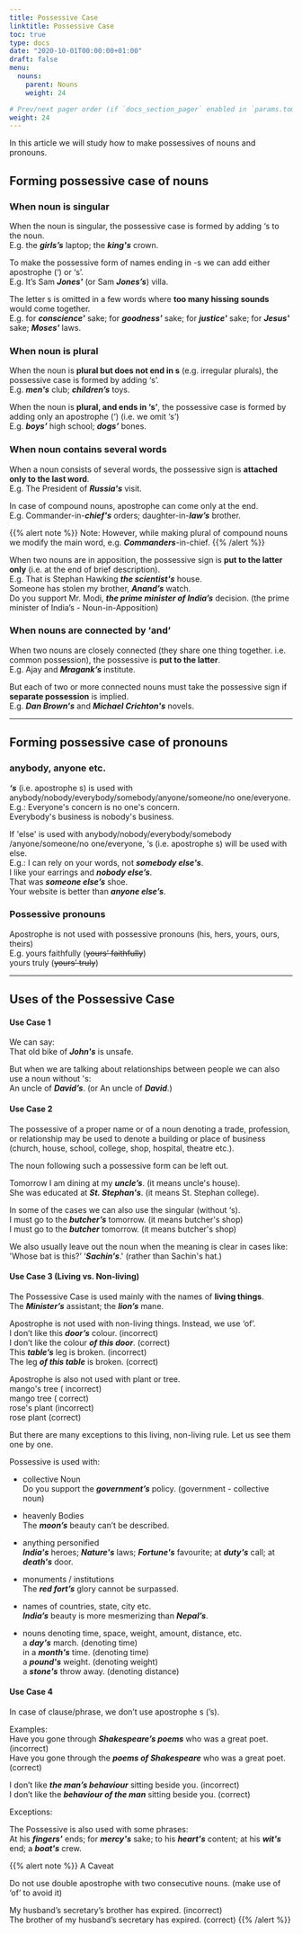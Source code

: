 ```yaml
---
title: Possessive Case
linktitle: Possessive Case
toc: true
type: docs
date: "2020-10-01T00:00:00+01:00"
draft: false
menu:
  nouns:
    parent: Nouns
    weight: 24

# Prev/next pager order (if `docs_section_pager` enabled in `params.toml`)
weight: 24
---
```


In this article we will study how to make possessives of nouns and pronouns.

##  Forming possessive case of nouns

### When noun is singular

When the noun is singular, the possessive case is formed by adding ‘s to the noun. <br>
E.g. the ***girls’s*** laptop; the ***king's*** crown. 

To make the possessive form of names ending in -s we can add either apostrophe (‘) or ‘s’. <br>
E.g. It’s Sam ***Jones'*** (or Sam ***Jones’s***) villa.

The letter s is omitted in a few words where <strong>too many hissing sounds</strong> would come together. <br>
E.g. for ***conscience'*** sake; for ***goodness'*** sake; for ***justice'*** sake; for ***Jesus'*** sake; ***Moses'*** laws.

### When noun is plural

When the noun is <strong>plural but does not end in s</strong> (e.g. irregular plurals), the possessive case is formed by adding ‘s’. <br>
E.g. ***men's*** club; ***children’s*** toys. 

When the noun is <strong>plural, and ends in ‘s’</strong>, the possessive case is formed by adding only an apostrophe (‘) (i.e. we omit ‘s’) <br>
E.g. ***boys’*** high school; ***dogs’*** bones.

### When noun contains several words

When a noun consists of several words, the possessive sign is <strong>attached only to the last word</strong>. <br>
E.g. The President of ***Russia's*** visit. 

In case of compound nouns, apostrophe can come only at the end. <br>
E.g. Commander-in-***chief's*** orders; daughter-in-***law’s*** brother. 

{{% alert note %}}
Note: However, while making plural of compound nouns we modify the main word, e.g. ***Commanders***-in-chief.
{{% /alert %}}

When two nouns are in apposition, the possessive sign is <strong>put to the latter only</strong> (i.e. at the end of brief description). <br>
E.g. That is Stephan Hawking ***the scientist's*** house. <br>
Someone has stolen my brother, ***Anand’s*** watch. <br>
Do you support Mr. Modi, ***the prime minister of India’s*** decision. (the prime minister of India’s - Noun-in-Apposition) <br>

### When nouns are connected by ‘and’

When two nouns are closely connected (they share one thing together. i.e. common possession), the possessive is <strong>put to the latter</strong>. <br>
E.g. Ajay and ***Mragank’s*** institute. 

But each of two or more connected nouns must take the possessive sign if <strong>separate possession</strong> is implied. <br>
E.g. ***Dan Brown's*** and ***Michael Crichton's*** novels. 

<hr>

##  Forming possessive case of pronouns

### anybody, anyone etc.

***‘s*** (i.e. apostrophe s) is used with anybody/nobody/everybody/somebody/anyone/someone/no one/everyone.<br>
E.g.: Everyone's concern is no one's concern.<br>
Everybody's business is nobody's business.<br>

If 'else' is used with anybody/nobody/everybody/somebody /anyone/someone/no one/everyone, ‘s (i.e. apostrophe s) will be used with else.<br>
E.g.: I can rely on your words, not ***somebody else's***.<br>
I like your earrings and ***nobody else’s***.<br>
That was ***someone else’s*** shoe.<br>
Your website is better than ***anyone else’s***.<br>

### Possessive pronouns

Apostrophe is not used with possessive pronouns (his, hers, yours, ours, theirs) <br>
E.g. yours faithfully (<s>yours’ faithfully</s>)  <br>
yours truly (<s>yours’ truly</s>) <br>

<hr>

## Uses of the Possessive Case 

#### Use Case 1

We can say: <br>
That old bike of ***John's*** is unsafe. <br>

But when we are talking about relationships between people we can also use a noun without 's: <br>
An uncle of ***David’s***. (or An uncle of ***David***.) <br>

#### Use Case 2

The possessive of a proper name or of a noun denoting a trade, profession, or relationship may be used to denote a building or place of business (church, house, school, college, shop, hospital, theatre etc.). 

The noun following such a possessive form can be left out.

Tomorrow I am dining at my ***uncle’s***. (it means uncle's house).  <br>
She was educated at ***St. Stephan's***.  (it means St. Stephan college). <br>

In some of the cases we can also use the singular (without ‘s). <br>
I must go to the ***butcher’s*** tomorrow. (it means butcher's shop)  <br>
I must go to the ***butcher*** tomorrow. (it means butcher's shop)  <br>

We also usually leave out the noun when the meaning is clear in cases like: <br>
'Whose bat is this?’ ‘***Sachin's***.' (rather than Sachin's hat.) <br>

#### Use Case 3 (Living vs. Non-living)

The Possessive Case is used mainly with the names of <strong>living things</strong>. <br>
The ***Minister’s*** assistant; the ***lion’s*** mane. <br>

Apostrophe is not used with non-living things. Instead, we use ‘of’.  <br>
I don’t like this ***door’s*** colour. (incorrect)<br>
I don’t like the colour ***of this door***. (correct)<br>
This ***table’s*** leg is broken. (incorrect)<br>
The leg ***of this table*** is broken. (correct)<br>

Apostrophe is also not used with plant or tree.<br>
mango's tree ( incorrect)<br>
mango tree ( correct)<br>
rose's plant (incorrect)<br>
rose plant (correct)<br>

But there are many exceptions to this living, non-living rule. Let us see them one by one. <br>

Possessive is used with: <br>

* collective Noun <br>
Do you support the ***government’s*** policy. (government - collective noun)<br>

* heavenly Bodies <br>
The ***moon’s*** beauty can’t be described. <br>

* anything personified <br>
***India's*** heroes; ***Nature's*** laws; ***Fortune's*** favourite; at ***duty's*** call; at ***death's*** door.<br>

* monuments / institutions<br>
The ***red fort’s*** glory cannot be surpassed.<br>

* names of countries, state, city etc.<br>
***India’s*** beauty is more mesmerizing than ***Nepal’s***.<br>

* nouns denoting time, space, weight, amount, distance, etc. <br>
a ***day's*** march. (denoting time) <br>
in a ***month's*** time. (denoting time) <br>
a ***pound's*** weight. (denoting weight) <br>
a ***stone's*** throw away. (denoting distance) <br>

#### Use Case 4

In case of clause/phrase, we don’t use apostrophe s (’s). <br>

Examples: <br>
Have you gone through ***Shakespeare’s poems*** who was a great poet. (incorrect)<br>
Have you gone through the ***poems of Shakespeare*** who was a great poet. (correct)<br>

I don’t like ***the man’s behaviour*** sitting beside you. (incorrect)<br>
I don’t like the ***behaviour of the man*** sitting beside you. (correct)<br>

Exceptions:<br>

The Possessive is also used with some phrases:<br>
At his ***fingers'*** ends; for ***mercy's*** sake; to his ***heart's*** content; at his ***wit's*** end; a ***boat's*** crew. <br>

{{% alert note %}}
A Caveat

Do not use double apostrophe with two consecutive nouns. (make use of ‘of’ to avoid it)

My husband’s secretary’s brother has expired. (incorrect)<br>
The brother of my husband’s secretary has expired. (correct)
{{% /alert %}}

